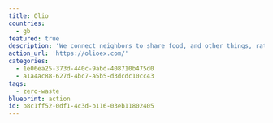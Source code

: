 ```yaml
---
title: Olio
countries:
  - gb
featured: true
description: 'We connect neighbors to share food, and other things, rather than chuck them away.'
action_url: 'https://olioex.com/'
categories:
  - 1e06ea25-373d-440c-9abd-408710b475d0
  - a1a4ac88-627d-4bc7-a5b5-d3dcdc10cc43
tags:
  - zero-waste
blueprint: action
id: b8c1ff52-0df1-4c3d-b116-03eb11802405
---
```

